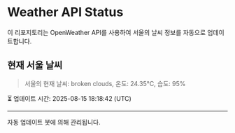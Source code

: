 
# Weather API Status

이 리포지토리는 OpenWeather API를 사용하여 서울의 날씨 정보를 자동으로 업데이트합니다.

## 현재 서울 날씨
> 서울의 현재 날씨: broken clouds, 온도: 24.35°C, 습도: 95%

⏳ 업데이트 시간: 2025-08-15 18:18:42 (UTC)

---
자동 업데이트 봇에 의해 관리됩니다.
